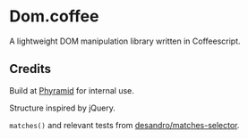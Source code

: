 # Dom.coffee

A lightweight DOM manipulation library written in Coffeescript.

## Credits

Build at [Phyramid](http://www.phyramid.com) for internal use.

Structure inspired by jQuery.

`matches()` and relevant tests from [desandro/matches-selector](https://github.com/desandro/matches-selector).
